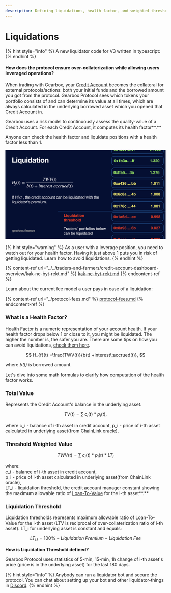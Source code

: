 ```yaml
---
description: Defining liquidations, health factor, and weighted thresholds.
---
```


# Liquidations

{% hint style="info" %}
A new liquidator code for V3 written in typescript:
{% endhint %}

#### How does the protocol ensure over-collaterization while allowing users leveraged operations?

When trading with Gearbox, your [Credit Account](../credit-account/) becomes the collateral for external protocols/actions: both your initial funds and the borrowed amount you got from the protocol. Gearbox Protocol sees which tokens your portfolio consists of and can determine its value at all times, which are always calculated in the underlying borrowed asset which you opened that Credit Account in.&#x20;

Gearbox uses a risk model to continuously assess the quality-value of a Credit Account. For each Credit Account, it computes its health factor**.**&#x20;

Anyone can check the health factor and liquidate positions with a health factor less than 1.

![](<../../.gitbook/assets/Screenshot 2021-10-18 at 21.48.21.png>)

{% hint style="warning" %}
As a user with a leverage position, you need to watch out for your health factor. Having it just above 1 puts you in risk of getting liquidated. Learn how to avoid liquidations.&#x20;
{% endhint %}

{% content-ref url="../../traders-and-farmers/credit-account-dashboard-overview/kak-ne-byt-rekt.md" %}
[kak-ne-byt-rekt.md](../../traders-and-farmers/credit-account-dashboard-overview/kak-ne-byt-rekt.md)
{% endcontent-ref %}

Learn about the current fee model a user pays in case of a liquidation:

{% content-ref url="../protocol-fees.md" %}
[protocol-fees.md](../protocol-fees.md)
{% endcontent-ref %}

### What is a Health Factor?

Health Factor is a numeric representation of your account health. If your health factor drops below 1 or close to it, you might be liquidated. The higher the number is, the safer you are. There are some tips on how you can avoid liquidations, [check them here](../../traders-and-farmers/credit-account-dashboard-overview/kak-ne-byt-rekt.md).

$$
H_{f}(t) =\frac{TWV(t)}{b(t) +interest\;accrued(t)},
$$

where _b(t)_ is borrowed amount.&#x20;

Let's dive into some math formulas to clarify how computation of the health factor works.&#x20;

### Total Value&#x20;

Represents the Credit Account's balance in the underlying asset.&#x20;

$$
TV(t)=\sum{\;c_i(t)*p_i(t)},
$$

where c\_i - balance of i-th asset in credit account,  p\_i - price of i-th asset calculated in underlying asset(from ChainLink oracle).

### Threshold Weighted Value&#x20;

$$
TWV(t)=\sum{\;c_i(t)*p_i(t)*LT_i }
$$

where: \
c\_i - balance of i-th asset in credit account, \
p\_i - price of i-th asset calculated in underlying asset(from ChainLink oracle), \
LT\_i - liquidation threshold, the credit account manager constant showing the maximum allowable ratio of [Loan-To-Value](https://www.investopedia.com/terms/l/loantovalue.asp) for the i-th asset**.**&#x20;

### Liquidation Threshold

Liquidation thresholds represents maximum allowable ratio of Loan-To-Value for the i-th asset (LTV is reciprocal of over-collaterization ratio of i-th asset). LT\_i for underlying asset is constant and equals:

$$
LT_U =100\% - Liquidation\;Premium -Liquidation\;Fee
$$

**How is Liquidation Threshold defined?**

Gearbox Protocol uses statistics of 5-min, 15-min, 1h change of i-th asset's price (price is in the underlying asset) for the last 180 days.&#x20;

{% hint style="info" %}
Anybody can run a liquidator bot and secure the protocol. You can chat about setting up your bot and other liquidator-things in [Discord](https://discord.gg/wmydr8JfcP).
{% endhint %}
